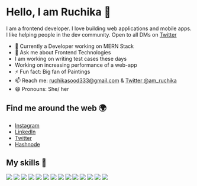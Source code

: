 # Hello, I am Ruchika 👋

<!-- ![](https://raw.githubusercontent.com/saviomartin/saviomartin/main/github-banner%20(1).png)
 -->
 
I am a frontend developer. I love building  web applications and mobile apps. I like helping people in the dev community. Open to all DMs on [Twitter](https://twitter.com/am_ruchika)

- 🔭 Currently a Developer working on MERN Stack
- 💬 Ask me about Frontend Technologies
- I am working on writing test cases these days
- Working on increasing performance of a web-app
- ⚡ Fun fact: Big fan of Paintings
- 📫 Reach me: [ruchikasood333@gmail.com](mailto:ruchikasood333@gmail.com) & [Twitter @am_ruchika](https://twitter.com/am_ruchika)
- 😄 Pronouns: She/ her

## Find me around the web 🌍

- [Instagram](https://www.instagram.com/ruchikasood.3/)
- [LinkedIn](https://www.linkedin.com/in/ruchika-sood-0470a799/)
- [Twitter](https://twitter.com/am_ruchika)
- [Hashnode](https://hashnode.com/@RuchikaSood)

## My skills 🚀

![](https://img.shields.io/badge/HTML5-E34F26?style=for-the-badge&logo=html5&logoColor=white)
![](https://img.shields.io/badge/JavaScript-F7DF1E?style=for-the-badge&logo=javascript&logoColor=black)
![](https://img.shields.io/badge/Node.js-43853D?style=for-the-badge&logo=node.js&logoColor=white)
![](https://img.shields.io/badge/CSS3-1572B6?style=for-the-badge&logo=css3&logoColor=white)
![](https://img.shields.io/badge/Sass-CC6699?style=for-the-badge&logo=sass&logoColor=white)
![](https://img.shields.io/badge/Markdown-000000?style=for-the-badge&logo=markdown&logoColor=white)
![](https://img.shields.io/badge/React-20232A?style=for-the-badge&logo=react&logoColor=61DAFB)
![](https://img.shields.io/badge/Tailwind_CSS-38B2AC?style=for-the-badge&logo=tailwind-css&logoColor=white)
![](https://img.shields.io/badge/Bootstrap-563D7C?style=for-the-badge&logo=bootstrap&logoColor=white)
![](https://img.shields.io/badge/Material--UI-0081CB?style=for-the-badge&logo=material-ui&logoColor=white)
![](https://img.shields.io/badge/Redux-593D88?style=for-the-badge&logo=redux&logoColor=white)
![](https://img.shields.io/badge/Netlify-00C7B7?style=for-the-badge&logo=netlify&logoColor=white)
![](https://img.shields.io/badge/Heroku-430098?style=for-the-badge&logo=heroku&logoColor=white)
![](https://img.shields.io/badge/figma-0AC97F?style=for-the-badge&logo=figma&logoColor=white)


<!-- ## My Recent Blog posts ✍️ -->

<!-- BLOG-POST-LIST:START -->
<!-- - [Introducing Styler - The Next Generation CSS Builder in the Web for your Hashnode Blog ✨️](https://saviomartin.com/styler) -->
<!-- - [Introducing Slickr - The most powerful Cover Image generator for your Hashnode blog ✨️](https://saviomartin.com/introducing-slickr-the-most-powerful-cover-image- -->
<!-- BLOG-POST-LIST:END -->

<!--END_SECTION:waka-->

<!-- ## My Github Status 🦸 -->

<!-- ![](https://github-readme-stats.vercel.app/api?username=saviomartin&show_icons=true&bg_color=45,fc00ff,00dbde&title_color=fff&text_color=fff) -->

<!-- ## My Github Activity ⚡ -->

<!--START_SECTION:activity-->
<!-- 1. ❗️ Opened issue [#42](https://github.com/Hashnode/support/issues/42) in [Hashnode/support](https://github.com/Hashnode/support)
2. 🎉 Merged PR [#10](https://github.com/saviomartin/codehouse/pull/10) in [saviomartin/codehouse](https://github.com/saviomartin/codehouse)
3. 🗣 Commented on [#10](https://github.com/saviomartin/codehouse/issues/10) in [saviomartin/codehouse](https://github.com/saviomartin/codehouse)
4. 🗣 Commented on [#10](https://github.com/saviomartin/codehouse/issues/10) in [saviomartin/codehouse](https://github.com/saviomartin/codehouse)
5. 🎉 Merged PR [#4](https://github.com/saviomartin/slickr/pull/4) in [saviomartin/slickr](https://github.com/saviomartin/slickr) -->
<!--END_SECTION:activity-->

<!-- ## My Trending Repos 💻 -->
<!-- 
[![](https://github-readme-stats.vercel.app/api/pin/?username=saviomartin&repo=slickr&bg_color=45,fc00ff,00dbde&title_color=fff&text_color=fff)](https://github.com/saviomartin/gradientking)
[![](https://github-readme-stats.vercel.app/api/pin/?username=saviomartin&repo=codehouse&bg_color=45,fc00ff,00dbde&title_color=fff&text_color=fff)](https://github.com/saviomartin/loficlub) -->

